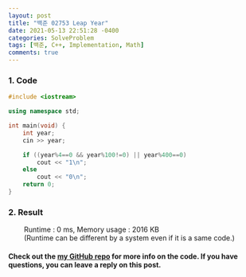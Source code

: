 ```yaml
---
layout: post
title: "백준 02753 Leap Year"
date: 2021-05-13 22:51:28 -0400
categories: SolveProblem
tags: [백준, C++, Implementation, Math]
comments: true
---
```


### 1. Code
```cpp
#include <iostream>

using namespace std;

int main(void) {
    int year;
    cin >> year;

    if ((year%4==0 && year%100!=0) || year%400==0)
        cout << "1\n";
    else
        cout << "0\n";
    return 0;
}
```

### 2. Result
&nbsp;&nbsp;&nbsp;&nbsp;&nbsp;&nbsp;&nbsp;&nbsp;Runtime : 0 ms, Memory usage : 2016 KB  
&nbsp;&nbsp;&nbsp;&nbsp;&nbsp;&nbsp;&nbsp;&nbsp;(Runtime can be different by a system even if it is a same code.)

#### Check out the [my GitHub repo][hyuk-gh] for more info on the code. If you have questions, you can leave a reply on this post.
[hyuk-gh]: https://github.com/dlgur1994/StudyAlgorithms
